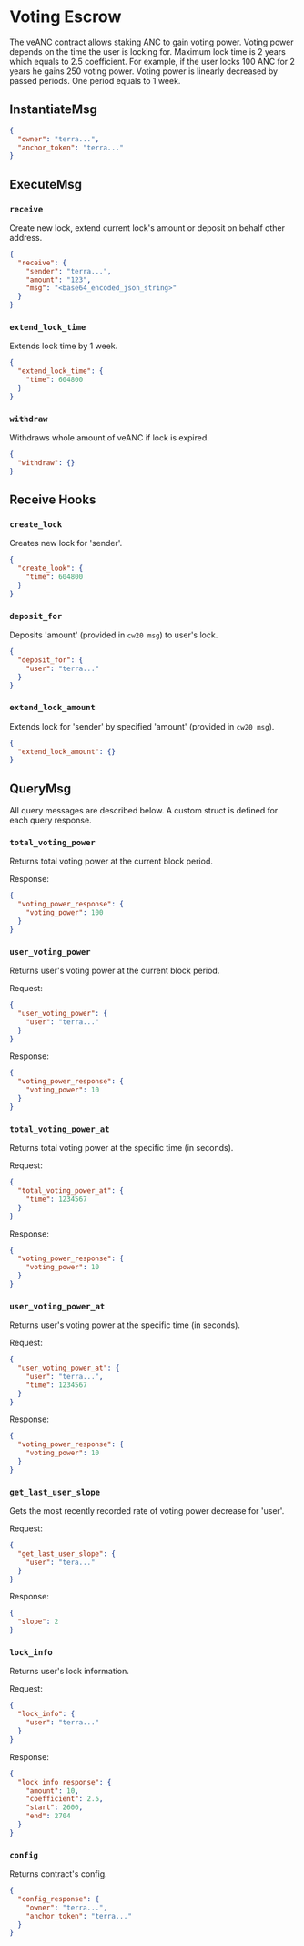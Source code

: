 # Voting Escrow

The veANC contract allows staking ANC to gain voting power. Voting power depends on the time the user is locking for.
Maximum lock time is 2 years which equals to 2.5 coefficient. For example, if the user locks 100 ANC for 2 years he
gains 250 voting power. Voting power is linearly decreased by passed periods. One period equals to 1 week.

## InstantiateMsg

```json
{
  "owner": "terra...",
  "anchor_token": "terra..."
}
```

## ExecuteMsg

### `receive`

Create new lock, extend current lock's amount or deposit on behalf other address.

```json
{
  "receive": {
    "sender": "terra...",
    "amount": "123",
    "msg": "<base64_encoded_json_string>"
  }
}
```

### `extend_lock_time`

Extends lock time by 1 week.

```json
{
  "extend_lock_time": {
    "time": 604800
  }
}
```

### `withdraw`

Withdraws whole amount of veANC if lock is expired.

```json
{
  "withdraw": {}
}
```

## Receive Hooks

### `create_lock`

Creates new lock for 'sender'.

```json
{
  "create_look": {
    "time": 604800
  }
}
```

### `deposit_for`

Deposits 'amount' (provided in `cw20 msg`) to user's lock.

```json
{
  "deposit_for": {
    "user": "terra..."
  }
}
```

### `extend_lock_amount`

Extends lock for 'sender' by specified 'amount' (provided in `cw20 msg`).

```json
{
  "extend_lock_amount": {}
}
```

## QueryMsg

All query messages are described below. A custom struct is defined for each query response.

### `total_voting_power`

Returns total voting power at the current block period.

Response:

```json
{
  "voting_power_response": {
    "voting_power": 100
  }
}
```

### `user_voting_power`

Returns user's voting power at the current block period.

Request:

```json
{
  "user_voting_power": {
    "user": "terra..."
  }
}
```

Response:

```json
{
  "voting_power_response": {
    "voting_power": 10
  }
}
```

### `total_voting_power_at`

Returns total voting power at the specific time (in seconds).

Request:

```json
{
  "total_voting_power_at": {
    "time": 1234567
  }
}
```

Response:

```json
{
  "voting_power_response": {
    "voting_power": 10
  }
}
```

### `user_voting_power_at`

Returns user's voting power at the specific time (in seconds).

Request:

```json
{
  "user_voting_power_at": {
    "user": "terra...",
    "time": 1234567
  }
}
```

Response:

```json
{
  "voting_power_response": {
    "voting_power": 10
  }
}
```

### `get_last_user_slope`

Gets the most recently recorded rate of voting power decrease for 'user'.

Request:

```json
{
  "get_last_user_slope": {
    "user": "tera..."
  }
}
```

Response:

```json
{
  "slope": 2
}
```

### `lock_info`

Returns user's lock information.

Request:

```json
{
  "lock_info": {
    "user": "terra..."
  }
}
```

Response:

```json
{
  "lock_info_response": {
    "amount": 10,
    "coefficient": 2.5,
    "start": 2600,
    "end": 2704
  }
}
```

### `config`

Returns contract's config.

```json
{
  "config_response": {
    "owner": "terra...",
    "anchor_token": "terra..."
  }
}
```

